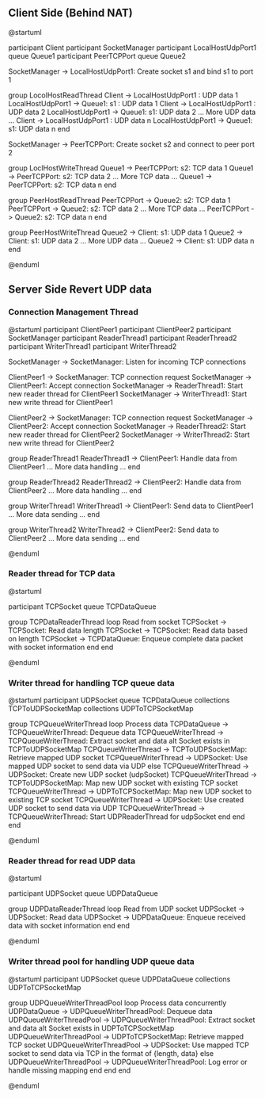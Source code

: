 ## Client Side (Behind NAT)

@startuml

participant Client 
participant SocketManager
participant LocalHostUdpPort1
queue Queue1
participant PeerTCPPort
queue Queue2

SocketManager -> LocalHostUdpPort1: Create socket s1 and bind s1 to port 1

group LocolHostReadThread
    Client -> LocalHostUdpPort1 : UDP data 1
    LocalHostUdpPort1 -> Queue1: s1 : UDP data 1
    Client -> LocalHostUdpPort1 : UDP data 2
    LocalHostUdpPort1 -> Queue1: s1: UDP data 2
    ... More UDP data ...
    Client -> LocalHostUdpPort1 : UDP data n
    LocalHostUdpPort1 -> Queue1: s1: UDP data n
end



SocketManager -> PeerTCPPort: Create socket s2 and connect to peer port 2

group LoclHostWriteThread
    Queue1 -> PeerTCPPort: s2: TCP data 1
    Queue1 -> PeerTCPPort: s2: TCP data 2
    ... More TCP data ...
    Queue1 -> PeerTCPPort: s2: TCP data n
end

group PeerHostReadThread
    PeerTCPPort -> Queue2: s2: TCP data 1
    PeerTCPPort -> Queue2: s2: TCP data 2
    ... More TCP data ...
    PeerTCPPort -> Queue2: s2: TCP data n
end


group PeerHostWriteThread
    Queue2 -> Client: s1: UDP data 1
    Queue2 -> Client: s1: UDP data 2
    ... More UDP data ...
    Queue2 -> Client: s1: UDP data n
end

@enduml


## Server Side Revert UDP data


### Connection Management Thread

@startuml
participant ClientPeer1
participant ClientPeer2
participant SocketManager
participant ReaderThread1
participant ReaderThread2
participant WriterThread1
participant WriterThread2

SocketManager -> SocketManager: Listen for incoming TCP connections

ClientPeer1 -> SocketManager: TCP connection request
SocketManager -> ClientPeer1: Accept connection
SocketManager -> ReaderThread1: Start new reader thread for ClientPeer1
SocketManager -> WriterThread1: Start new write thread for ClientPeer1

ClientPeer2 -> SocketManager: TCP connection request
SocketManager -> ClientPeer2: Accept connection
SocketManager -> ReaderThread2: Start new reader thread for ClientPeer2
SocketManager -> WriterThread2: Start new write thread for ClientPeer2

group ReaderThread1
    ReaderThread1 -> ClientPeer1: Handle data from ClientPeer1
    ... More data handling ...
end

group ReaderThread2
    ReaderThread2 -> ClientPeer2: Handle data from ClientPeer2
    ... More data handling ...
end

group WriterThread1
    WriterThread1 -> ClientPeer1: Send data to ClientPeer1
    ... More data sending ...
end

group WriterThread2
    WriterThread2 -> ClientPeer2: Send data to ClientPeer2
    ... More data sending ...
end

@enduml


### Reader thread for TCP data
@startuml

participant TCPSocket
queue TCPDataQueue

group TCPDataReaderThread
    loop Read from socket
        TCPSocket -> TCPSocket: Read data length
        TCPSocket -> TCPSocket: Read data based on length
        TCPSocket -> TCPDataQueue: Enqueue complete data packet with socket information
    end
end

@enduml


### Writer thread for handling TCP queue data


@startuml
participant UDPSocket
queue TCPDataQueue
collections TCPToUDPSocketMap
collections UDPToTCPSocketMap

group TCPQueueWriterThread
    loop Process data
        TCPDataQueue -> TCPQueueWriterThread: Dequeue data
        TCPQueueWriterThread -> TCPQueueWriterThread: Extract socket and data
        alt Socket exists in TCPToUDPSocketMap
            TCPQueueWriterThread -> TCPToUDPSocketMap: Retrieve mapped UDP socket
            TCPQueueWriterThread -> UDPSocket: Use mapped UDP socket to send data via UDP
        else
            TCPQueueWriterThread -> UDPSocket: Create new UDP socket (udpSocket)
            TCPQueueWriterThread -> TCPToUDPSocketMap: Map new UDP socket with existing TCP socket
            TCPQueueWriterThread -> UDPToTCPSocketMap: Map new UDP socket to existing TCP socket
            TCPQueueWriterThread -> UDPSocket: Use created UDP socket to send data via UDP
            TCPQueueWriterThread -> TCPQueueWriterThread: Start UDPReaderThread for udpSocket
        end
    end
end

@enduml


### Reader thread for read UDP data

@startuml

participant UDPSocket
queue UDPDataQueue

group UDPDataReaderThread
    loop Read from UDP socket
        UDPSocket -> UDPSocket: Read data
        UDPSocket -> UDPDataQueue: Enqueue received data with socket information
    end
end

@enduml


### Writer thread pool for handling UDP queue data

@startuml
participant UDPSocket
queue UDPDataQueue
collections UDPToTCPSocketMap

group UDPQueueWriterThreadPool
    loop Process data concurrently
        UDPDataQueue -> UDPQueueWriterThreadPool: Dequeue data
        UDPQueueWriterThreadPool -> UDPQueueWriterThreadPool: Extract socket and data
        alt Socket exists in UDPToTCPSocketMap
            UDPQueueWriterThreadPool -> UDPToTCPSocketMap: Retrieve mapped TCP socket
            UDPQueueWriterThreadPool -> UDPSocket: Use mapped TCP socket to send data via TCP in the format of {length, data}
        else
            UDPQueueWriterThreadPool -> UDPQueueWriterThreadPool: Log error or handle missing mapping
        end
    end
end

@enduml
